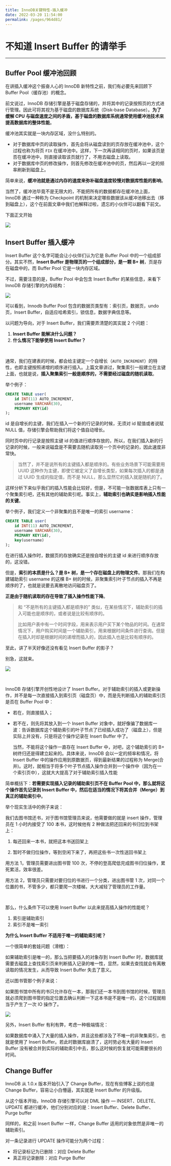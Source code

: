 ```yaml
---
title: InnoDB关键特性-插入缓冲
date: 2022-03-20 11:54:00
permalink: /pages/964d81/
---
```



# 不知道 Insert Buffer 的请举手

---

## Buffer Pool 缓冲池回顾

在讲插入缓冲这个振奋人心的 InnoDB 新特性之前，我们有必要先来回顾下 Buffer Pool（缓存池）的概念。

前文说过，InnoDB 存储引擎是基于磁盘存储的，并将其中的记录按照页的方式进行管理。因此可将其视为基于磁盘的数据库系统（Disk-base Database）。**为了缓解 CPU 与磁盘速度之间的矛盾，基于磁盘的数据库系统通常使用缓冲池技术来提高数据库的整体性能**。

缓冲池其实就是一块内存区域，没什么特别的。

- 对于数据库中页的读取操作，首先会将从磁盘读到的页存放在缓冲池中，这个过程也称为将页 `FIX` 在缓冲池中。这样，下一次再读相同的页时，如果该页是否在缓冲池中，则直接读取该页就行了，不用去磁盘上读取。
- 对于数据库中页的修改操作，则首先修改在缓冲池中的页，然后再以一定的频率刷新到磁盘上。

简单来说，**缓冲池就是通过内存的速度来弥补磁盘速度较慢对数据库性能的影响**。

当然了，缓冲池毕竟不是无限大的，不能把所有的数据都存在缓冲池上面，InnoDB 通过一种称为 Checkpoint 的机制来决定哪些数据该从缓冲池移出去（移到磁盘上），这个在前面文章中我们也解释过啦，遗忘的小伙伴可以翻看下前文。

下面正文开始

![](https://cs-wiki.oss-cn-shanghai.aliyuncs.com/img/20211114155024.png)

## Insert Buffer 插入缓冲

Insert Buffer 这个名字可能会让小伙伴们认为它是 Buffer Pool 中的一个组成部分。其实不然，**Insert Buffer 是物理页的一个组成部分，是一颗 B+ 树**，页是存在磁盘中的，而 Buffer Pool 它是一块内存区域。

不过，需要注意的是，Buffer Pool 中会包含 Insert Buffer 的某些信息，来看下 InnoDB 存储引擎的内存结构：

![](https://cs-wiki.oss-cn-shanghai.aliyuncs.com/img/20211114160006.png)

可以看到，Innodb Buffer Pool 包含的数据页类型有：索引页，数据页，undo 页，Insert Buffer，自适应哈希索引，锁信息，数据字典信息等。

以问题为导向，对于 Insert Buffer，我们需要弄清楚的其实就 2 个问题：

1. **Insert Buffer 能解决什么问题？**
2. **什么情况下能够使用 Insert Buffer？**

<br>

通常，我们在建表的时候，都会给主键定一个自增长（`AUTO_INCREMENT`）的特性，也即主键按照递增的顺序进行插入。上篇文章讲过，聚集索引一般建立在主键上面，也就是说，**插入聚集索引一般是顺序的，不需要经过磁盘的随机读取**。

举个例子：

```sql
CREATE TABLE user(
	id INT(11) AUTO_INCREMENT,　　
    username VARCHAR(30),　　
    PRIMARY KEY(id)
);
```

id 是自增长的主键，我们在插入一个新的行记录的时候，无须对 id 赋值或者说赋 NULL 值，存储引擎会帮助我们将这个值自动增长。

同时页中的行记录是按照主键 id 的值进行顺序存放的，所以，在我们插入新的行记录的时候，一般来说磁盘是不需要去随机读取另一个页中的记录的，因此速度非常快。

> 当然了，并不是说所有的主键插入都是顺序的。有些业务场景下可能需要用 UUID 这种作为主键，即使它被定义了自增长类型，如果每次插入的都是通过 UUID 生成的指定值，而不是 NULL，那么显然它的插入就是随机的了。

这样分析下来似乎我们的插入性能会比较好，但是，不可能一张数据库表上只有一个聚集索引吧，还有其他的辅助索引呢。事实上，**辅助索引也确实是影响插入性能的关键**。

举个例子，我们定义一个非聚集的且不是唯一的索引 username：

```sql
CREATE TABLE user(
	id INT(11) AUTO_INCREMENT,　　
    username VARCHAR(30),　　
    PRIMARY KEY(id),
    key(username)
);
```

在进行插入操作时，数据页的存放确实还是按自增长的主键 id 来进行顺序存放的，这没错。

但是，**索引的本质是什么？是 B+ 树，是一个存在磁盘上的物理文件**。那我们在构建辅助索引 username 的这棵 B+ 树的时候，非聚集索引叶子节点的插入不再是顺序的了，也就是说要去离散地访问磁盘页了。

**正是由于随机读取的存在导致了插入操作性能下降**。

> 和 “不是所有的主键插入都是顺序的” 类似，在某些情况下，辅助索引的插入可能也是顺序的，或者说是比较有顺序的。
>
> 比如用户表中有一个时间字段，用来表示用户买下某个物品的时间。在通常情况下，用户购买时间是一个辅助索引，用来根据时间条件进行查询。但是在插入时却是根据时间的递增而插入的，因此插入也是比较有顺序的。

至此，讲了半天好像还没有看见 Insert Buffer 的影子？

别急，这就来。

![](https://cs-wiki.oss-cn-shanghai.aliyuncs.com/img/20211114155123.png)

<br>

InnoDB 存储引擎开创性地设计了 Insert Buffer。对于辅助索引的插入或更新操作，并不是每一次直接插入到索引页（磁盘页）中，而是先判断插入的辅助索引页是否在 Buffer Pool 中：

- 若在，则直接插入；

- 若不在，则先将其放入到一个 Insert Buffer 对象中，就好像骗了数据库一波：告诉数据库这个辅助索引的叶子节点了已经插入成功了（磁盘上），但是实际上并没有，只是将这个操作记录在 Insert Buffer 中了。

  当然，不能将这个操作一直存在 Insert Buffer 中，对吧，这个辅助索引的 B+ 树终归还是得建立起来的。具体来说，InnoDB 会以一定的频率和情况，将 Insert Buffer 中的操作应用到原数据页，得到最新结果的过程称为 Merge(合并)。这时，就相当于将多个叶子节点插入操作合并到一个操作中（因为在一个索引页中），这就大大提高了对于辅助索引插入性能

简单概括下：**若需要实现插入记录的辅助索引页不在 Buffer Pool 中，那么就将这个操作首先记录到 Insert Buffer 中，然后在适当的情况下将其合并（Merge）到真正的辅助索引中**。

举个现实生活中的例子来说：

我们去图书馆还书，对于图书馆管理员来说，他需要做的就是 insert 操作，管理员在 1 小时内接受了 100 本书，这时候他有 2 种做法把还回来的书归位到书架上：

1. 每还回来一本书，就把这本书送回架上

2. 暂时不做归位操作，等到空闲下来了，再把这些书一次性送回书架上

用方法 1，管理员需要进出图书管 100 次，不停的登高爬低完成图书归位操作，累死累活，效率很差。

用方法 2，管理员只需要对要归位的书进行一个分类，进出图书管 1 次，对同一个位置的书，不管多少，都只要爬一次楼梯，大大减轻了管理员的工作量。

<br>

那么，什么条件下可以使用 Insert Buffer 以此来提高插入操作的性能呢？

1. 索引是辅助索引
2. 索引不是唯一索引

**为什么 Insert Buffer 不适用于唯一的辅助索引呢？**

一个很简单的套娃问题（滑稽）：

如果辅助索引是唯一的，那么当把要插入的对象存到 Insert Buffer 时，数据库就需要去磁盘上查找索引页来判断插入记录的唯一性，显然，如果去查找就会有离散读取的情况发生，从而导致 Insert Buffer 失去了意义。

还以图书管那个例子来说：

如果图书馆中所有的书只允许存在一本，那我们还一本书到图书馆的时候，管理员就必须爬到图书管的指定位置去确认判断一下这本书是不是唯一的，这个过程就相当于产生了一次 IO 操作了。

![](https://cs-wiki.oss-cn-shanghai.aliyuncs.com/img/20211114154935.png)

另外，Insert Buffer 有利有弊，考虑一种极端情况：

如果数据库中涌入了大量的插入操作，并且这些都涉及了不唯一的非聚集索引，也就是使用了 Insert Buffer。若此时数据库崩溃了，这时势必有大量的 Insert Buffer 没有被合并到实际的辅助索引中去，那么这时候的恢复就可能需要很长的时间。

## Change Buffer

InnoDB 从 1.0.x 版本开始引入了 Change Buffer，现在有些博客上说的也是 Change Buffer，容易让小白懵逼，其实就是 Insert Buffer 的升级版。

从这个版本开始，InnoDB 存储引擎可以对 DML 操作 — INSERT、DELETE、UPDATE 都进行缓冲，他们分别对应的是：Insert Buffer、Delete Buffer、Purge buffer

同样的，和之前 Insert Buffer 一样，Change Buffer 适用的对象依然是非唯一的辅助索引。

对一条记录进行 UPDATE 操作可能分为两个过程：

- 将记录标记为已删除：对应 Delete Buffer
- 真正将记录删除：对应 Purge Buffer

